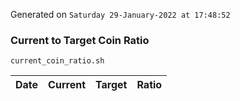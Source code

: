 Generated on `Saturday 29-January-2022 at 17:48:52`

### Current to Target Coin Ratio
`current_coin_ratio.sh`

Date|Current|Target|Ratio
---|---|---|---
